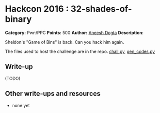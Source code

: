 # Hackcon 2016 : 32-shades-of-binary

**Category:** Pwn/PPC
**Points:** 500
**Author:** [Aneesh Dogta](https://github.com/lionaneesh) 
**Description:**

Sheldon's "Game of Bins" is back. Can you hack him again.

The files used to host the challenge are in the repo. [chall.py](chall.py), [gen_codes.py](gen_codes.py)

## Write-up

(TODO)

## Other write-ups and resources

* none yet
